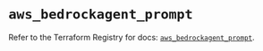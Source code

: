 # `aws_bedrockagent_prompt`

Refer to the Terraform Registry for docs: [`aws_bedrockagent_prompt`](https://registry.terraform.io/providers/hashicorp/aws/6.16.0/docs/resources/bedrockagent_prompt).
